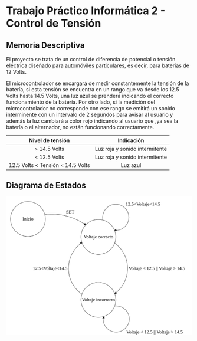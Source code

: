 
# Trabajo Práctico Informática 2 - Control de Tensión

## Memoria Descriptiva

El proyecto se trata de un control de diferencia de potencial o tensión eléctrica diseñado para automóviles particulares, es decir, para baterías de 12 Volts.

El microcontrolador se encargará de medir constantemente la tensión de la batería, si esta tensión se encuentra en un rango que va desde los 12.5 Volts hasta 14.5 Volts, una luz azul se prenderá indicando el correcto funcionamiento de la batería. Por otro lado, si la medición del microcontrolador no corresponde con ese rango se emitirá un sonido interminente con un intervalo de 2 segundos para avisar al usuario y además la luz cambiará a color rojo indicando al usuario que ,ya sea la batería o el alternador, no están funcionando correctamente.



|Nivel de tensión | Indicación |
|:------:|:--------------------:|
|> 14.5 Volts|Luz roja y sonido intermitente|
|< 12.5 Volts|Luz roja y sonido intermitente|
|12.5 Volts < Tensión < 14.5 Volts|Luz azul|


## Diagrama de Estados

![sample SVG image](/fsm-dde.svg)

